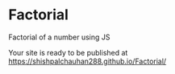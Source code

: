 # Factorial
Factorial of a number using JS

Your site is ready to be published at https://shishpalchauhan288.github.io/Factorial/
